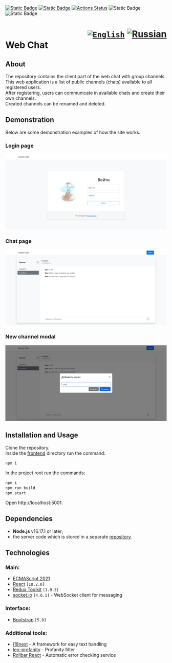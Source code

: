 [![Static Badge](https://img.shields.io/badge/node-%3E%3D22.11.0-brightgreen)](https://nodejs.org/en)
[![Static Badge](https://img.shields.io/badge/npm-%3E%3D10.9.0-blue)](https://docs.npmjs.com/downloading-and-installing-node-js-and-npm)
[![Actions Status](https://github.com/Frit027/frontend-project-12/workflows/hexlet-check/badge.svg)](https://github.com/Frit027/frontend-project-12/actions)
![Static Badge](https://img.shields.io/badge/React-61DAFB?style=flat&logo=react&logoColor=black)
![Static Badge](https://img.shields.io/badge/JavaScript-F7DF1E?style=flat&logo=javascript&logoColor=black)

<h1>
    <div align="right">
        <code><a href="#"><img src="https://cdn.jsdelivr.net/gh/lipis/flag-icons/flags/4x3/us.svg" width="32" alt="English" title="English"/></a></code>
        <a href="README-RU.md"><img src="https://cdn.jsdelivr.net/gh/lipis/flag-icons/flags/4x3/ru.svg" width="32" alt="Russian" title="Russian"/></a>
    </div>
    Web Chat
</h1>

## About
The repository contains the client part of the web chat with group channels.  
This web application is a list of public channels (chats) available to all registered users.  
After registering, users can communicate in available chats and create their own channels.  
Created channels can be renamed and deleted.

## Demonstration
Below are some demonstration examples of how the site works.
### Login page
![Login page](assets/login.png "Login page")
### Chat page
![Chat page](assets/chat.png "Chat page")
### New channel modal
![New channel modal](assets/new-channel.png "New channel modal")

## Installation and Usage
Clone the repository.  
Inside the [frontend](frontend) directory run the command:
```shell
npm i
```
In the project root run the commands:
```shell
npm i
npm run build
npm start
```
Open http://localhost:5001.

## Dependencies
- **Node.js** v16.17.1 or later;
- the server code which is stored in a separate [repository](https://github.com/hexlet-components/project-js-chat-backend).

## Technologies
### Main:
- [ECMAScript 2021](https://www.w3schools.com/js/js_2021.asp)
- [React](https://react.dev/) `[18.2.0]`
- [Redux Toolkit](https://redux-toolkit.js.org/) `[1.9.3]`
- [socket.io](https://socket.io/) `[4.6.1]` - WebSocket client for messaging
### Interface:
- [Bootstrap](https://getbootstrap.com/) `[5.0]`
### Additional tools:
- [i18next](https://www.i18next.com/) - A framework for easy text handling
- [leo-profanity](https://github.com/jojoee/leo-profanity) - Profanity filter
- [Rollbar React](https://docs.rollbar.com/docs/react) - Automatic error checking service
